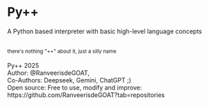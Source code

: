 <h1>Py++</h1>
<p>A Python based interpreter with basic high-level language concepts</p><br>
<small>there's nothing "++" about it, just a silly name</small><br>
<br>
Py++ 2025<br>
Author: @RanveerisdeGOAT,<br>
Co-Authors: Deepseek, Gemini, ChatGPT ;)<br>
Open source: Free to use, modify and improve: https://github.com/RanveerisdeGOAT?tab=repositories

